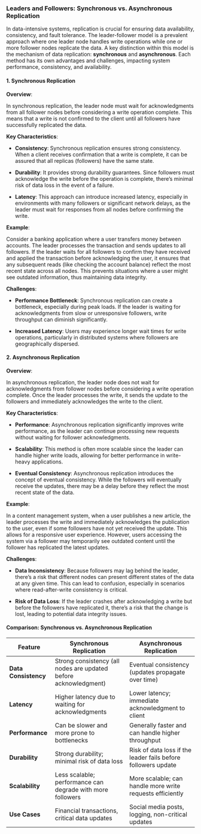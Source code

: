 ### Leaders and Followers: Synchronous vs. Asynchronous Replication

In data-intensive systems, replication is crucial for ensuring data availability, consistency, and fault tolerance. The leader-follower model is a prevalent approach where one leader node handles write operations while one or more follower nodes replicate the data. A key distinction within this model is the mechanism of data replication: **synchronous** and **asynchronous**. Each method has its own advantages and challenges, impacting system performance, consistency, and availability.

#### 1. Synchronous Replication

**Overview**: 

In synchronous replication, the leader node must wait for acknowledgments from all follower nodes before considering a write operation complete. This means that a write is not confirmed to the client until all followers have successfully replicated the data.

**Key Characteristics**:

- **Consistency**: Synchronous replication ensures strong consistency. When a client receives confirmation that a write is complete, it can be assured that all replicas (followers) have the same state.
  
- **Durability**: It provides strong durability guarantees. Since followers must acknowledge the write before the operation is complete, there’s minimal risk of data loss in the event of a failure.
  
- **Latency**: This approach can introduce increased latency, especially in environments with many followers or significant network delays, as the leader must wait for responses from all nodes before confirming the write.

**Example**: 

Consider a banking application where a user transfers money between accounts. The leader processes the transaction and sends updates to all followers. If the leader waits for all followers to confirm they have received and applied the transaction before acknowledging the user, it ensures that any subsequent reads (like checking the account balance) reflect the most recent state across all nodes. This prevents situations where a user might see outdated information, thus maintaining data integrity.

**Challenges**:

- **Performance Bottleneck**: Synchronous replication can create a bottleneck, especially during peak loads. If the leader is waiting for acknowledgments from slow or unresponsive followers, write throughput can diminish significantly.
  
- **Increased Latency**: Users may experience longer wait times for write operations, particularly in distributed systems where followers are geographically dispersed.

#### 2. Asynchronous Replication

**Overview**: 

In asynchronous replication, the leader node does not wait for acknowledgments from follower nodes before considering a write operation complete. Once the leader processes the write, it sends the update to the followers and immediately acknowledges the write to the client.

**Key Characteristics**:

- **Performance**: Asynchronous replication significantly improves write performance, as the leader can continue processing new requests without waiting for follower acknowledgments.
  
- **Scalability**: This method is often more scalable since the leader can handle higher write loads, allowing for better performance in write-heavy applications.

- **Eventual Consistency**: Asynchronous replication introduces the concept of eventual consistency. While the followers will eventually receive the updates, there may be a delay before they reflect the most recent state of the data. 

**Example**: 

In a content management system, when a user publishes a new article, the leader processes the write and immediately acknowledges the publication to the user, even if some followers have not yet received the update. This allows for a responsive user experience. However, users accessing the system via a follower may temporarily see outdated content until the follower has replicated the latest updates.

**Challenges**:

- **Data Inconsistency**: Because followers may lag behind the leader, there’s a risk that different nodes can present different states of the data at any given time. This can lead to confusion, especially in scenarios where read-after-write consistency is critical.
  
- **Risk of Data Loss**: If the leader crashes after acknowledging a write but before the followers have replicated it, there’s a risk that the change is lost, leading to potential data integrity issues.

#### Comparison: Synchronous vs. Asynchronous Replication

| Feature                   | Synchronous Replication                          | Asynchronous Replication                          |
|---------------------------|-------------------------------------------------|--------------------------------------------------|
| **Data Consistency**      | Strong consistency (all nodes are updated before acknowledgment) | Eventual consistency (updates propagate over time) |
| **Latency**               | Higher latency due to waiting for acknowledgments | Lower latency; immediate acknowledgment to client |
| **Performance**           | Can be slower and more prone to bottlenecks    | Generally faster and can handle higher throughput |
| **Durability**            | Strong durability; minimal risk of data loss    | Risk of data loss if the leader fails before followers update |
| **Scalability**           | Less scalable; performance can degrade with more followers | More scalable; can handle more write requests efficiently |
| **Use Cases**             | Financial transactions, critical data updates   | Social media posts, logging, non-critical updates |


